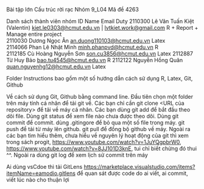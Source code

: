 Bài tập lớn Cấu trúc rời rạc
Nhóm 9_L04 
Mã đề 4263

Danh sách thành viên nhóm
ID          Name                            Email                                               Duty
2110300	    Lê Văn Tuấn Kiệt (Valentin)	    kiet.le0303@hcmut.edu.vn | lvtkiet.work@gmail.com   R + Report + Manage entire project	    
2110030	    Dương Ngọc Ân	                an.duong110103@hcmut.edu.vn	                        Latex              
2114066	    Phan Lê Nhật Minh	            minh.phanpvd@hcmut.edu.vn                           R	
2112185	    Cù Hoàng Nguyễn Sơn	            son.cu3856@hcmut.edu.vn	                            Latex
2112887	    Từ Huy Bảo	                    bao.tu4545@hcmut.edu.vn	                            R
2112122 	Nguyễn Hồng Quân	            quan.nguyenhg12@hcmut.edu.vn	                    Latex

Folder Instructions bao gồm một số hướng dẫn cách sử dụng R, Latex, Git, Github


Về cách sử dụng Git, Github bằng command line.
Đầu tiên chọn một folder trên máy tính cá nhân để tải git về.
Các bạn chỉ cần git clone <URL của repository> để tải về máy cá nhân.
Các bạn dùng git add để bắt đầu theo dõi file.
Dùng git status để xem file nào chưa được theo dõi.
Dùng git commit để commit.
dùng .gitingore để bỏ qua một số file trong máy.
git push để tải từ máy lên github.
git pull để đồng bộ github về máy.
Ngoài ra các bạn tìm hiểu thêm, chưa hiểu về nguyên lý hoạt động của git thì xem trong sách progit, https://www.youtube.com/watch?v=1JuYQgpbrW0, https://www.youtube.com/watch?v=8JJ101D3knE, tui chỉ biết chừng đó thui ^^.
Ngoài ra dùng git log để xem lịch sử commit trên máy

Ai dùng vsCdoe thì tải GitLens https://marketplace.visualstudio.com/items?itemName=eamodio.gitlens để quan sát được code do ai viết, ai commit, viết lúc nào cho thuận lợi